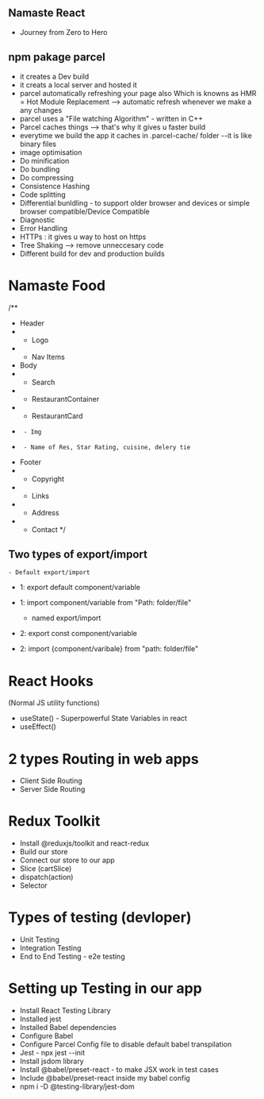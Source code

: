 ## Namaste React

- Journey from Zero to Hero

## npm pakage parcel

- it creates a Dev build
- it creats a local server and hosted it
- parcel automatically refreshing your page also Which is knowns as HMR = Hot Module Replacement --> automatic refresh whenever we make a any changes
- parcel uses a "File watching Algorithm" - written in C++
- Parcel caches things --> that's why it gives u faster build 
- everytime we build the app it caches in .parcel-cache/    folder --it is like binary files
- image optimisation
- Do minification
- Do bundling
- Do compressing
- Consistence Hashing
- Code splitting
- Differential bunldling - to support older browser and devices or simple browser compatible/Device Compatible
- Diagnostic
- Error Handling
- HTTPs : it gives u way to host on https
- Tree Shaking --> remove unneccesary code
- Different build for dev and production builds

# Namaste Food


/**
 * Header
 *  - Logo
 *  - Nav Items
 * Body
 *  - Search
 *  - RestaurantContainer
 *    - RestaurantCard
 *      - Img
 *      - Name of Res, Star Rating, cuisine, delery tie
 * Footer
 *  - Copyright
 *  - Links
 *  - Address
 *  - Contact
 */


## Two types of export/import 
    - Default export/import
- 1: export default component/variable
- 1: import component/variable from "Path: folder/file"

    - named export/import
- 2: export const component/variable
- 2: import {component/varibale} from "path: folder/file"




# React Hooks
 (Normal JS utility functions)
- useState() - Superpowerful State Variables in react
- useEffect()



#  2 types Routing in web apps
 - Client Side Routing
 - Server Side Routing




 # Redux Toolkit
  - Install @reduxjs/toolkit and react-redux
  - Build our store
  - Connect our store to our app
  - Slice (cartSlice)
  - dispatch(action)
  - Selector


# Types of testing (devloper)
 - Unit Testing
 - Integration Testing
 - End to End Testing - e2e testing

# Setting up Testing in our app
 - Install React Testing Library
 - Installed jest
 - Installed Babel dependencies
 - Configure Babel 
 - Configure Parcel Config file to disable default babel transpilation 
 - Jest  - npx jest --init
 - Install jsdom library
 - Install @babel/preset-react - to make JSX work in test cases
 - Include @babel/preset-react inside my babel config
 - npm i -D @testing-library/jest-dom
 